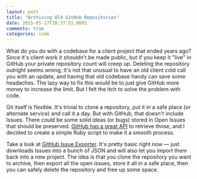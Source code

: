 ```yaml
---
layout: post
title: "Archiving Old GitHub Repositories"
date: 2015-05-17T20:37:51.000Z
comments: true
categories: code
---
```

What do you do with a codebase for a client project that ended years ago? Since it's client work it shouldn't be made public, but if you keep it "live" in GitHub your private repository count will creep up. Deleting the repository outright seems wrong; it's not that unusual to have an old client cold call you with an update, and having that old codebase handy can save some headaches. The lazy way to fix this would be to just give GitHub more money to increase the limit. But I felt the itch to solve the problem with code.

Git itself is flexible. It's trivial to clone a repository, put it in a safe place (or alternate service) and call it a day. But with GitHub, that doesn't include Issues. There could be some solid ideas (or bugs) stored in Open Issues that should be preserved. [GitHub has a great API](https://developer.github.com/v3/issues/) to retrieve those, and I decided to create a simple Ruby script to make it a smooth process.

Take a look at [GitHub Issue Exporter](https://github.com/Tallwave/github_issue_exporter). It's pretty basic right now — just downloads Issues into a bunch of JSON and will also let you import them back into a new project. The idea is that you clone the repository you want to archive, then export all the open issues, store it all in a safe place, then you can safely delete the repository and free up some space.


